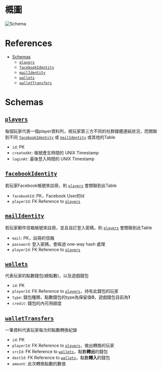 
# 概圖
![Schema](https://photouploads.com/images/ac97af.png)

# References
- [Schemas](#schemas)
  - [`players`](#players)
  - [`facebookIdentity`](#facebookidentity)
  - [`mailIdentity`](#mailidentity)
  - [`wallets`](#wallets)
  - [`walletTransfers`](#wallettransfers)

# Schemas

## [`players`](#players)
每個玩家代表一個player資料列，視玩家第三方不同的社群媒體連結狀況，而關聯到不同 [`facebookIdentity`](#facebookidentity) 或 [`mailIdentity`](#mailidentity) 或其他的Table
- `id`: PK
- `createdAt`: 帳號產生時間的 UNIX Timestamp
- `loginAt`: 最後登入時間的 UNIX Timestamp

## [`facebookIdentity`](#facebookidentity)
若玩家Facebook帳號來註冊，則 [`players`](#players) 會關聯到此Table
- `facebookId`: PK，Facebook User的Id
- `playerId`: FK Reference to [`players`](#players)

## [`mailIdentity`](#mailidentity)
若玩家郵件信箱帳號來註冊，並且自訂登入密碼，則 [`players`](#players) 會關聯到此Table
- `mail`: PK，註冊的信箱
- `password`: 登入密碼，會經過 one-way hash 處理
- `playerId`: FK Reference to [`players`](#players)

## [`wallets`](#wallets)
代表玩家的點數錢包(總點數)，以及遊戲錢包
- `id`: PK
- `playerId`: FK Reference to [`players`](#players)，持有此錢包的玩家
- `type`: 錢包種類，點數錢包的type為保留值**0**，遊戲錢包目前為**1**
- `credit`: 錢包的內可用額度

## [`walletTransfers`](#wallettransfers)
一筆資料代表玩家每次的點數轉換紀錄
- `id`: PK
- `playerId`: FK Reference to [`players`](#players)，做出轉換的玩家
- `srcId`: FK Reference to [`wallets`](#wallets)，點數**轉出**的錢包
- `destId`: FK Reference to [`wallets`](#wallets)，點數**轉入**的錢包
- `amount`: 此次轉換點數的數值